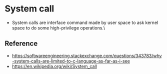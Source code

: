 # System call

* System calls are interface command made by user space to ask kernel space to do some high-privilege operations.\



## Reference
* https://softwareengineering.stackexchange.com/questions/343783/why-system-calls-are-limited-to-c-language-as-far-as-i-see
* https://en.wikipedia.org/wiki/System_call